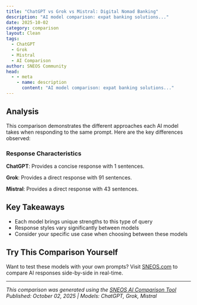 ```yaml
---
title: "ChatGPT vs Grok vs Mistral: Digital Nomad Banking"
description: "AI model comparison: expat banking solutions..."
date: 2025-10-02
category: comparison
layout: Clean
tags:
  - ChatGPT
  - Grok
  - Mistral
  - AI Comparison
author: SNEOS Community
head:
  - - meta
    - name: description
      content: "AI model comparison: expat banking solutions..."
---
```


<ChatComparison
  title="ChatGPT vs Grok vs Mistral: Digital Nomad Banking"
  prompt="expat banking solutions"
  :responses='{
    "ChatGPT": "Error calling OpenAI API.",
    "Grok": "Expat banking solutions are specialized financial services designed for individuals living or working outside their home country (expatriates). These services address the unique challenges expats face, such as managing finances across multiple countries, dealing with currency exchange, and navigating international tax regulations. Below is a comprehensive overview of expat banking solutions, including key features, benefits, and considerations.\n\n---\n\n### **What Are Expat Banking Solutions?**\nExpat banking solutions typically include a range of products and services offered by international banks or financial institutions to cater to the needs of expatriates. These can include:\n- **International bank accounts** for managing money in multiple currencies.\n- **Currency exchange and international money transfers** at competitive rates.\n- **Wealth management and investment services** tailored for cross-border financial planning.\n- **Tax and compliance support** for navigating the tax laws of multiple jurisdictions.\n- **Mortgage and loan products** designed for expats buying property abroad.\n- **Insurance products**, such as health, travel, or life insurance, customized for international lifestyles.\n\n---\n\n### **Key Features of Expat Banking Solutions**\n1. **Multi-Currency Accounts**:\n   - Hold, send, and receive money in multiple currencies without high conversion fees.\n   - Useful for expats who earn income in one currency and have expenses in another.\n\n2. **International Money Transfers**:\n   - Low-cost, fast, and secure ways to send money across borders.\n   - Some banks partner with platforms like Wise (formerly TransferWise) for better rates.\n\n3. **Online and Mobile Banking**:\n   - Access accounts 24/7 from anywhere in the world via apps or websites.\n   - Real-time tracking of transactions and balances.\n\n4. **Tax and Financial Planning**:\n   - Advisory services to help with tax obligations in the home country and the country of residence.\n   - Support for avoiding double taxation through treaties and credits.\n\n5. **Expat-Friendly Credit and Loans**:\n   - Access to credit cards, personal loans, or mortgages even without a local credit history.\n   - Specialized mortgage products for buying property in the host country or back home.\n\n6. **Dedicated Customer Support**:\n   - Multilingual support teams familiar with expat needs.\n   - Relationship managers who provide personalized assistance.\n\n---\n\n### **Benefits of Expat Banking Solutions**\n- **Convenience**: Manage finances in multiple countries from a single platform.\n- **Cost Savings**: Avoid high fees for currency conversion and international transfers.\n- **Compliance**: Assistance with local and international tax laws to prevent legal issues.\n- **Flexibility**: Tailored products to suit temporary or long-term stays abroad.\n- **Security**: Robust fraud protection and secure online banking for peace of mind.\n\n---\n\n### **Popular Banks and Providers for Expat Banking**\nSeveral international banks and fintech companies offer expat-friendly solutions:\n1. **HSBC Expat**:\n   - Known for its global network and multi-currency accounts.\n   - Offers wealth management and offshore banking services.\n   - Strong presence in regions like Europe, Asia, and the Middle East.\n\n2. **Citibank International**:\n   - Provides international personal banking with access to accounts in multiple countries.\n   - Offers currency management and investment services.\n\n3. **Barclays International Banking**:\n   - Focuses on expats with tailored accounts and mortgage solutions.\n   - Popular for UK expats living abroad.\n\n4. **Standard Chartered**:\n   - Specializes in banking for expats in Asia, Africa, and the Middle East.\n   - Offers priority banking and international wealth solutions.\n\n5. **Fintech Alternatives**:\n   - **Wise**: Low-cost international transfers and borderless accounts.\n   - **Revolut**: Multi-currency accounts and budgeting tools for expats.\n   - **N26**: Digital banking with transparent fees, ideal for EU expats.\n\n---\n\n### **Considerations When Choosing Expat Banking Solutions**\n1. **Location and Accessibility**:\n   - Ensure the bank operates in both your home country and host country.\n   - Check for physical branches or strong digital banking capabilities.\n\n2. **Fees and Charges**:\n   - Compare fees for international transfers, currency conversion, and account maintenance.\n   - Look for providers with transparent pricing.\n\n3. **Currency Needs**:\n   - Choose a bank that supports the currencies you deal with most frequently.\n   - Consider exchange rate margins and hedging options for currency risk.\n\n4. **Tax Implications**:\n   - Confirm the bank provides guidance on tax residency and reporting requirements (e.g., FATCA for U.S. citizens).\n   - Seek advice on how accounts may impact your tax obligations.\n\n5. **Customer Reviews and Reputation**:\n   - Research feedback from other expats about the bank\u2019s reliability and service quality.\n   - Check for hidden fees or delays in transfers.\n\n6. **Regulatory Compliance**:\n   - Ensure the bank complies with international regulations and provides secure banking options.\n   - Verify that the bank supports compliance with local laws in your host country.\n\n---\n\n### **Challenges Faced by Expats in Banking**\n- **Credit History**: Lack of a local credit score can make it hard to secure loans or credit cards.\n- **Tax Complexity**: Managing tax obligations in two or more countries can be confusing.\n- **High Fees**: Traditional banks may charge high fees for international transactions.\n- **Access Restrictions**: Some banks restrict services based on residency or citizenship.\n\n---\n\n### **Tips for Managing Expat Finances**\n1. **Open a Local Account**: In addition to an international account, maintain a local bank account in your host country for daily expenses.\n2. **Use Fintech Apps**: Combine traditional banking with apps like Wise or Revolut for cost-effective transfers.\n3. **Consult Experts**: Work with a financial advisor or tax professional specializing in expat finances.\n4. **Monitor Exchange Rates**: Use tools to track currency fluctuations and time your transfers for better rates.\n5. **Stay Informed**: Keep up with changes in tax laws or banking regulations in both your home and host countries.\n\n---\n\n### **Conclusion**\nExpat banking solutions are essential for simplifying financial management for individuals living abroad. By choosing the right bank or provider, expats can save on fees, ensure compliance with local laws, and manage their money efficiently across borders. Whether you opt for a traditional international bank like HSBC or a modern fintech solution like Revolut, evaluate your specific needs\u2014such as currency requirements, duration of stay, and investment goals\u2014before deciding.\n\nIf you\u0027re looking for recommendations tailored to a specific country or situation, feel free to provide more details!",
    "Mistral": "Expatriate (expat) banking solutions are designed to cater to the unique financial needs of individuals who live and work outside their home countries. These solutions often include a range of services tailored to help expats manage their finances efficiently, regardless of where they are in the world. Here are some key features and services typically offered by expat banking solutions:\n\n### 1. **Multi-Currency Accounts**\n   - **Benefits**: Allows expats to hold, transfer, and manage funds in multiple currencies, reducing the risk of currency fluctuations and exchange rate fees.\n   - **Use Cases**: Ideal for expats who receive income in one currency but have expenses in another.\n\n### 2. **International Money Transfers**\n   - **Benefits**: Facilitates easy and cost-effective transfer of funds between different countries.\n   - **Use Cases**: Useful for sending money back home, paying bills, or transferring funds to family members.\n\n### 3. **Foreign Exchange Services**\n   - **Benefits**: Provides competitive exchange rates and tools for managing currency risk.\n   - **Use Cases**: Helpful for expats who need to convert funds frequently or who are exposed to currency risk.\n\n### 4. **Global Investment Solutions**\n   - **Benefits**: Offers access to a wide range of investment products and services, including stocks, bonds, mutual funds, and retirement plans.\n   - **Use Cases**: Suitable for expats looking to grow their wealth and plan for the future.\n\n### 5. **Tax Planning and Advisory Services**\n   - **Benefits**: Provides guidance on navigating complex international tax laws and regulations.\n   - **Use Cases**: Essential for expats who need to understand their tax obligations in multiple jurisdictions.\n\n### 6. **Mortgage and Property Services**\n   - **Benefits**: Assists expats in securing mortgages and managing property investments in different countries.\n   - **Use Cases**: Useful for expats looking to buy property in their home country or abroad.\n\n### 7. **Insurance Solutions**\n   - **Benefits**: Offers a range of insurance products, including health, life, and property insurance, tailored to the needs of expats.\n   - **Use Cases**: Important for expats who need comprehensive coverage while living abroad.\n\n### 8. **Digital Banking and Mobile Apps**\n   - **Benefits**: Provides 24/7 access to banking services, including account management, bill payments, and transaction monitoring.\n   - **Use Cases**: Convenient for expats who need to manage their finances on the go.\n\n### 9. **Wealth Management Services**\n   - **Benefits**: Offers personalized financial planning and investment advice.\n   - **Use Cases**: Ideal for high-net-worth expats looking to optimize their financial portfolios.\n\n### 10. **Customer Support**\n   - **Benefits**: Provides dedicated support teams who understand the unique challenges faced by expats.\n   - **Use Cases**: Essential for resolving any issues or queries that may arise.\n\n### Popular Expat Banking Providers\n- **HSBC Expat**\n- **Citibank Global Executive Banking**\n- **Standard Chartered Expat Banking**\n- **Lloyds Bank International**\n- **Barclays International Banking**\n\n### Tips for Choosing an Expat Banking Solution\n1. **Assess Your Needs**: Determine what specific services you require, such as multi-currency accounts, investment options, or tax planning.\n2. **Compare Providers**: Look at different banks and compare their offerings, fees, and customer service.\n3. **Check Regulations**: Ensure the bank complies with the regulations of the countries where you live and work.\n4. **Read Reviews**: Look for reviews and testimonials from other expats to gauge the quality of service.\n5. **Consult a Financial Advisor**: Consider seeking advice from a financial advisor who specializes in expat banking.\n\nBy choosing the right expat banking solution, you can ensure that your financial needs are met efficiently and effectively, allowing you to focus on your life and work abroad."
  }'
  published-date="08:50"
/>

## Analysis

This comparison demonstrates the different approaches each AI model takes when responding to the same prompt. Here are the key differences observed:

### Response Characteristics

**ChatGPT**: Provides a concise response with 1 sentences. 

**Grok**: Provides a direct response with 91 sentences. 

**Mistral**: Provides a direct response with 43 sentences. 

## Key Takeaways

- Each model brings unique strengths to this type of query
- Response styles vary significantly between models
- Consider your specific use case when choosing between these models

## Try This Comparison Yourself

Want to test these models with your own prompts? Visit [SNEOS.com](https://sneos.com) to compare AI responses side-by-side in real-time.

---

*This comparison was generated using the [SNEOS AI Comparison Tool](https://sneos.com)*
*Published: October 02, 2025 | Models: ChatGPT, Grok, Mistral*
